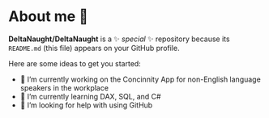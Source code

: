 # About me 👋


**DeltaNaught/DeltaNaught** is a ✨ _special_ ✨ repository because its `README.md` (this file) appears on your GitHub profile.

Here are some ideas to get you started:

- 🔭 I’m currently working on the Concinnity App for non-English language speakers in the workplace
- 🌱 I’m currently learning DAX, SQL, and C#
- 🤔 I’m looking for help with using GitHub
